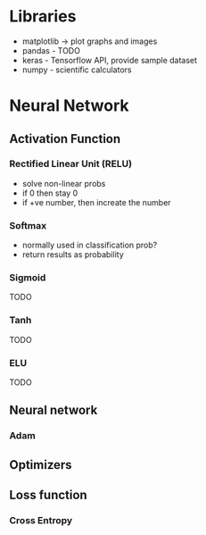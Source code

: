 # Libraries

- matplotlib -> plot graphs and images
- pandas - TODO
- keras - Tensorflow API, provide sample dataset
- numpy - scientific calculators

# Neural Network

## Activation Function

### Rectified Linear Unit (RELU)

- solve non-linear probs
- if 0 then stay 0
- if +ve number, then increate the number

### Softmax

- normally used in classification prob?
- return results as probability

### Sigmoid

TODO

### Tanh

TODO

### ELU

TODO

## Neural network

### Adam

## Optimizers

## Loss function

### Cross Entropy
